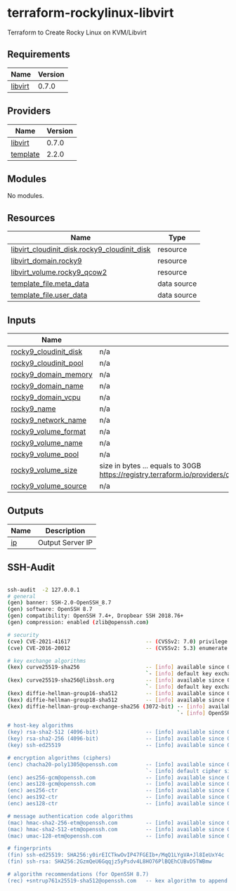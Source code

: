 # terraform-rockylinux-libvirt
Terraform to Create Rocky Linux on KVM/Libvirt

## Requirements

| Name | Version |
|------|---------|
| <a name="requirement_libvirt"></a> [libvirt](#requirement\_libvirt) | 0.7.0 |

## Providers

| Name | Version |
|------|---------|
| <a name="provider_libvirt"></a> [libvirt](#provider\_libvirt) | 0.7.0 |
| <a name="provider_template"></a> [template](#provider\_template) | 2.2.0 |

## Modules

No modules.

## Resources

| Name | Type |
|------|------|
| [libvirt_cloudinit_disk.rocky9_cloudinit_disk](https://registry.terraform.io/providers/dmacvicar/libvirt/0.7.0/docs/resources/cloudinit_disk) | resource |
| [libvirt_domain.rocky9](https://registry.terraform.io/providers/dmacvicar/libvirt/0.7.0/docs/resources/domain) | resource |
| [libvirt_volume.rocky9_qcow2](https://registry.terraform.io/providers/dmacvicar/libvirt/0.7.0/docs/resources/volume) | resource |
| [template_file.meta_data](https://registry.terraform.io/providers/hashicorp/template/latest/docs/data-sources/file) | data source |
| [template_file.user_data](https://registry.terraform.io/providers/hashicorp/template/latest/docs/data-sources/file) | data source |

## Inputs

| Name | Description | Type | Default | Required |
|------|-------------|------|---------|:--------:|
| <a name="input_rocky9_cloudinit_disk"></a> [rocky9\_cloudinit\_disk](#input\_rocky9\_cloudinit\_disk) | n/a | `any` | n/a | yes |
| <a name="input_rocky9_cloudinit_pool"></a> [rocky9\_cloudinit\_pool](#input\_rocky9\_cloudinit\_pool) | n/a | `any` | n/a | yes |
| <a name="input_rocky9_domain_memory"></a> [rocky9\_domain\_memory](#input\_rocky9\_domain\_memory) | n/a | `any` | n/a | yes |
| <a name="input_rocky9_domain_name"></a> [rocky9\_domain\_name](#input\_rocky9\_domain\_name) | n/a | `any` | n/a | yes |
| <a name="input_rocky9_domain_vcpu"></a> [rocky9\_domain\_vcpu](#input\_rocky9\_domain\_vcpu) | n/a | `any` | n/a | yes |
| <a name="input_rocky9_name"></a> [rocky9\_name](#input\_rocky9\_name) | n/a | `any` | n/a | yes |
| <a name="input_rocky9_network_name"></a> [rocky9\_network\_name](#input\_rocky9\_network\_name) | n/a | `any` | n/a | yes |
| <a name="input_rocky9_volume_format"></a> [rocky9\_volume\_format](#input\_rocky9\_volume\_format) | n/a | `any` | n/a | yes |
| <a name="input_rocky9_volume_name"></a> [rocky9\_volume\_name](#input\_rocky9\_volume\_name) | n/a | `any` | n/a | yes |
| <a name="input_rocky9_volume_pool"></a> [rocky9\_volume\_pool](#input\_rocky9\_volume\_pool) | n/a | `any` | n/a | yes |
| <a name="input_rocky9_volume_size"></a> [rocky9\_volume\_size](#input\_rocky9\_volume\_size) | size in bytes ... equals to 30GB https://registry.terraform.io/providers/dmacvicar/libvirt/latest/docs/resources/volume#size | `any` | n/a | yes |
| <a name="input_rocky9_volume_source"></a> [rocky9\_volume\_source](#input\_rocky9\_volume\_source) | n/a | `any` | n/a | yes |

## Outputs

| Name | Description |
|------|-------------|
| <a name="output_ip"></a> [ip](#output\_ip) | Output Server IP |


## SSH-Audit

```bash

ssh-audit  -2 127.0.0.1
# general
(gen) banner: SSH-2.0-OpenSSH_8.7
(gen) software: OpenSSH 8.7
(gen) compatibility: OpenSSH 7.4+, Dropbear SSH 2018.76+
(gen) compression: enabled (zlib@openssh.com)

# security
(cve) CVE-2021-41617                        -- (CVSSv2: 7.0) privilege escalation via supplemental groups
(cve) CVE-2016-20012                        -- (CVSSv2: 5.3) enumerate usernames via challenge response

# key exchange algorithms
(kex) curve25519-sha256                     -- [info] available since OpenSSH 7.4, Dropbear SSH 2018.76
                                            `- [info] default key exchange since OpenSSH 6.4
(kex) curve25519-sha256@libssh.org          -- [info] available since OpenSSH 6.4, Dropbear SSH 2013.62
                                            `- [info] default key exchange since OpenSSH 6.4
(kex) diffie-hellman-group16-sha512         -- [info] available since OpenSSH 7.3, Dropbear SSH 2016.73
(kex) diffie-hellman-group18-sha512         -- [info] available since OpenSSH 7.3
(kex) diffie-hellman-group-exchange-sha256 (3072-bit) -- [info] available since OpenSSH 4.4
                                                      `- [info] OpenSSH's GEX fallback mechanism was triggered during testing. Very old SSH clients will still be able to create connections using a 2048-bit modulus, though modern clients will use 3072. This can only be disabled by recompiling the code (see https://github.com/openssh/openssh-portable/blob/V_9_4/dh.c#L477).

# host-key algorithms
(key) rsa-sha2-512 (4096-bit)               -- [info] available since OpenSSH 7.2
(key) rsa-sha2-256 (4096-bit)               -- [info] available since OpenSSH 7.2
(key) ssh-ed25519                           -- [info] available since OpenSSH 6.5

# encryption algorithms (ciphers)
(enc) chacha20-poly1305@openssh.com         -- [info] available since OpenSSH 6.5
                                            `- [info] default cipher since OpenSSH 6.9
(enc) aes256-gcm@openssh.com                -- [info] available since OpenSSH 6.2
(enc) aes128-gcm@openssh.com                -- [info] available since OpenSSH 6.2
(enc) aes256-ctr                            -- [info] available since OpenSSH 3.7, Dropbear SSH 0.52
(enc) aes192-ctr                            -- [info] available since OpenSSH 3.7
(enc) aes128-ctr                            -- [info] available since OpenSSH 3.7, Dropbear SSH 0.52

# message authentication code algorithms
(mac) hmac-sha2-256-etm@openssh.com         -- [info] available since OpenSSH 6.2
(mac) hmac-sha2-512-etm@openssh.com         -- [info] available since OpenSSH 6.2
(mac) umac-128-etm@openssh.com              -- [info] available since OpenSSH 6.2

# fingerprints
(fin) ssh-ed25519: SHA256:y0irEICTkwOvIP47FGEIb+/MqQ1LYgVA+Jl8IeUxY4c
(fin) ssh-rsa: SHA256:2GzmQeU6Gqqjz5yPsdv4L8HO76PlBQEhCUBvD5TWBmw

# algorithm recommendations (for OpenSSH 8.7)
(rec) +sntrup761x25519-sha512@openssh.com   -- kex algorithm to append

```

